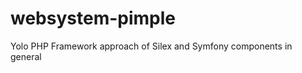 websystem-pimple
================

Yolo PHP Framework approach of Silex and Symfony  components in general
